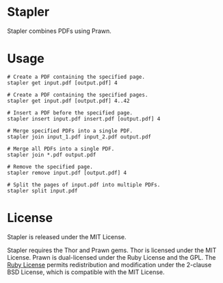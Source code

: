 Stapler
=======

Stapler combines PDFs using Prawn.

Usage
=====

    # Create a PDF containing the specified page.
    stapler get input.pdf [output.pdf] 4
    
    # Create a PDF containing the specified pages.
    stapler get input.pdf [output.pdf] 4..42

    # Insert a PDF before the specified page.
    stapler insert input.pdf insert.pdf [output.pdf] 4

    # Merge specified PDFs into a single PDF. 
    stapler join input_1.pdf input_2.pdf output.pdf

    # Merge all PDFs into a single PDF.
    stapler join *.pdf output.pdf

    # Remove the specified page.
    stapler remove input.pdf [output.pdf] 4

    # Split the pages of input.pdf into multiple PDFs.
    stapler split input.pdf
    
License
=======

Stapler is released under the MIT License.

Stapler requires the Thor and Prawn gems. Thor is licensed under the MIT License. Prawn is dual-licensed under the Ruby License and the GPL. The [Ruby License](http://www.ruby-lang.org/en/about/license.txt) permits redistribution and modification under the 2-clause BSD License, which is compatible with the MIT License.